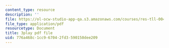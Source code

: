 ```yaml
---
content_type: resource
description: ''
file: https://ol-ocw-studio-app-qa.s3.amazonaws.com/courses/res-tll-004-stem-concept-videos-fall-2013/776a468c1cc967042fd3590150dee209_FXWZr3mscUo.pdf
file_type: application/pdf
resourcetype: Document
title: 3play pdf file
uid: 776a468c-1cc9-6704-2fd3-590150dee209
---
```

